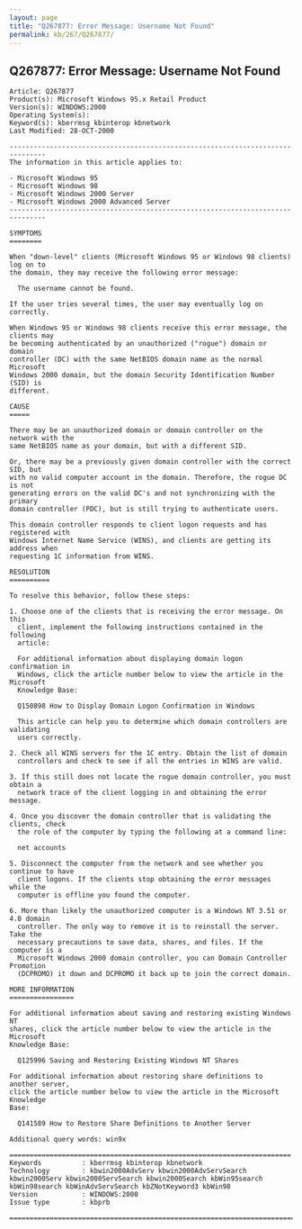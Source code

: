 ```yaml
---
layout: page
title: "Q267877: Error Message: Username Not Found"
permalink: kb/267/Q267877/
---
```


## Q267877: Error Message: Username Not Found

	Article: Q267877
	Product(s): Microsoft Windows 95.x Retail Product
	Version(s): WINDOWS:2000
	Operating System(s): 
	Keyword(s): kberrmsg kbinterop kbnetwork
	Last Modified: 28-OCT-2000
	
	-------------------------------------------------------------------------------
	The information in this article applies to:
	
	- Microsoft Windows 95 
	- Microsoft Windows 98 
	- Microsoft Windows 2000 Server 
	- Microsoft Windows 2000 Advanced Server 
	-------------------------------------------------------------------------------
	
	SYMPTOMS
	========
	
	When "down-level" clients (Microsoft Windows 95 or Windows 98 clients) log on to
	the domain, they may receive the following error message:
	
	  The username cannot be found.
	
	If the user tries several times, the user may eventually log on correctly.
	
	When Windows 95 or Windows 98 clients receive this error message, the clients may
	be becoming authenticated by an unauthorized ("rogue") domain or domain
	controller (DC) with the same NetBIOS domain name as the normal Microsoft
	Windows 2000 domain, but the domain Security Identification Number (SID) is
	different.
	
	CAUSE
	=====
	
	There may be an unauthorized domain or domain controller on the network with the
	same NetBIOS name as your domain, but with a different SID.
	
	Or, there may be a previously given domain controller with the correct SID, but
	with no valid computer account in the domain. Therefore, the rogue DC is not
	generating errors on the valid DC's and not synchronizing with the primary
	domain controller (PDC), but is still trying to authenticate users.
	
	This domain controller responds to client logon requests and has registered with
	Windows Internet Name Service (WINS), and clients are getting its address when
	requesting 1C information from WINS.
	
	RESOLUTION
	==========
	
	To resolve this behavior, follow these steps:
	
	1. Choose one of the clients that is receiving the error message. On this
	  client, implement the following instructions contained in the following
	  article:
	
	  For additional information about displaying domain logon confirmation in
	  Windows, click the article number below to view the article in the Microsoft
	  Knowledge Base:
	
	  Q150898 How to Display Domain Logon Confirmation in Windows
	
	  This article can help you to determine which domain controllers are validating
	  users correctly.
	
	2. Check all WINS servers for the 1C entry. Obtain the list of domain
	  controllers and check to see if all the entries in WINS are valid.
	
	3. If this still does not locate the rogue domain controller, you must obtain a
	  network trace of the client logging in and obtaining the error message.
	
	4. Once you discover the domain controller that is validating the clients, check
	  the role of the computer by typing the following at a command line:
	
	  net accounts
	
	5. Disconnect the computer from the network and see whether you continue to have
	  client logons. If the clients stop obtaining the error messages while the
	  computer is offline you found the computer.
	
	6. More than likely the unauthorized computer is a Windows NT 3.51 or 4.0 domain
	  controller. The only way to remove it is to reinstall the server. Take the
	  necessary precautions to save data, shares, and files. If the computer is a
	  Microsoft Windows 2000 domain controller, you can Domain Controller Promotion
	  (DCPROMO) it down and DCPROMO it back up to join the correct domain.
	
	MORE INFORMATION
	================
	
	For additional information about saving and restoring existing Windows NT
	shares, click the article number below to view the article in the Microsoft
	Knowledge Base:
	
	  Q125996 Saving and Restoring Existing Windows NT Shares
	
	For additional information about restoring share definitions to another server,
	click the article number below to view the article in the Microsoft Knowledge
	Base:
	
	  Q141589 How to Restore Share Definitions to Another Server
	
	Additional query words: win9x
	
	======================================================================
	Keywords          : kberrmsg kbinterop kbnetwork 
	Technology        : kbwin2000AdvServ kbwin2000AdvServSearch kbwin2000Serv kbwin2000ServSearch kbwin2000Search kbWin95search kbWin98search kbWinAdvServSearch kbZNotKeyword3 kbWin98
	Version           : WINDOWS:2000
	Issue type        : kbprb
	
	=============================================================================
	
